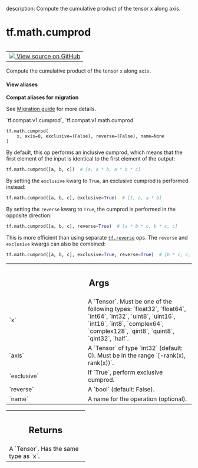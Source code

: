 description: Compute the cumulative product of the tensor x along axis.

<div itemscope itemtype="http://developers.google.com/ReferenceObject">
<meta itemprop="name" content="tf.math.cumprod" />
<meta itemprop="path" content="Stable" />
</div>

# tf.math.cumprod

<!-- Insert buttons and diff -->

<table class="tfo-notebook-buttons tfo-api nocontent" align="left">
<td>
  <a target="_blank" href="https://github.com/tensorflow/tensorflow/blob/r2.3/tensorflow/python/ops/math_ops.py#L3739-L3790">
    <img src="https://www.tensorflow.org/images/GitHub-Mark-32px.png" />
    View source on GitHub
  </a>
</td>
</table>



Compute the cumulative product of the tensor `x` along `axis`.

<section class="expandable">
  <h4 class="showalways">View aliases</h4>
  <p>
<b>Compat aliases for migration</b>
<p>See
<a href="https://www.tensorflow.org/guide/migrate">Migration guide</a> for
more details.</p>
<p>`tf.compat.v1.cumprod`, `tf.compat.v1.math.cumprod`</p>
</p>
</section>

<pre class="devsite-click-to-copy prettyprint lang-py tfo-signature-link">
<code>tf.math.cumprod(
    x, axis=0, exclusive=(False), reverse=(False), name=None
)
</code></pre>



<!-- Placeholder for "Used in" -->

By default, this op performs an inclusive cumprod, which means that the
first element of the input is identical to the first element of the output:

```python
tf.math.cumprod([a, b, c])  # [a, a * b, a * b * c]
```

By setting the `exclusive` kwarg to `True`, an exclusive cumprod is
performed
instead:

```python
tf.math.cumprod([a, b, c], exclusive=True)  # [1, a, a * b]
```

By setting the `reverse` kwarg to `True`, the cumprod is performed in the
opposite direction:

```python
tf.math.cumprod([a, b, c], reverse=True)  # [a * b * c, b * c, c]
```

This is more efficient than using separate <a href="../../tf/reverse.md"><code>tf.reverse</code></a> ops.
The `reverse` and `exclusive` kwargs can also be combined:

```python
tf.math.cumprod([a, b, c], exclusive=True, reverse=True)  # [b * c, c, 1]
```

<!-- Tabular view -->
 <table class="responsive fixed orange">
<colgroup><col width="214px"><col></colgroup>
<tr><th colspan="2"><h2 class="add-link">Args</h2></th></tr>

<tr>
<td>
`x`
</td>
<td>
A `Tensor`. Must be one of the following types: `float32`, `float64`,
`int64`, `int32`, `uint8`, `uint16`, `int16`, `int8`, `complex64`,
`complex128`, `qint8`, `quint8`, `qint32`, `half`.
</td>
</tr><tr>
<td>
`axis`
</td>
<td>
A `Tensor` of type `int32` (default: 0). Must be in the range
`[-rank(x), rank(x))`.
</td>
</tr><tr>
<td>
`exclusive`
</td>
<td>
If `True`, perform exclusive cumprod.
</td>
</tr><tr>
<td>
`reverse`
</td>
<td>
A `bool` (default: False).
</td>
</tr><tr>
<td>
`name`
</td>
<td>
A name for the operation (optional).
</td>
</tr>
</table>



<!-- Tabular view -->
 <table class="responsive fixed orange">
<colgroup><col width="214px"><col></colgroup>
<tr><th colspan="2"><h2 class="add-link">Returns</h2></th></tr>
<tr class="alt">
<td colspan="2">
A `Tensor`. Has the same type as `x`.
</td>
</tr>

</table>

